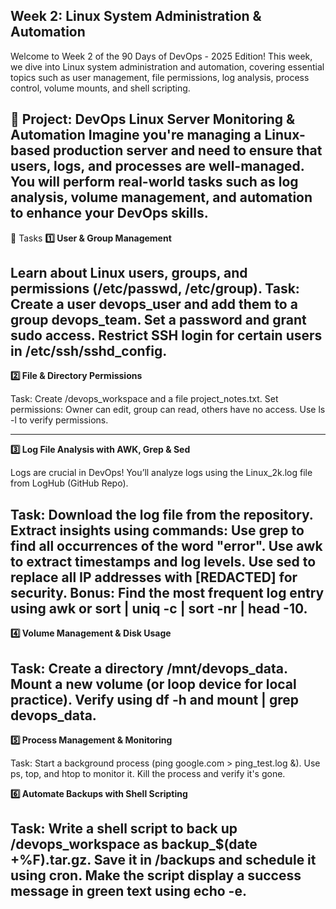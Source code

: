 **Week 2: Linux System Administration & Automation**
---
Welcome to Week 2 of the 90 Days of DevOps - 2025 Edition! This week, we dive into Linux system administration and automation, covering essential topics such as user management, file permissions, log analysis, process control, volume mounts, and shell scripting.

🚀 Project: DevOps Linux Server Monitoring & Automation
Imagine you're managing a Linux-based production server and need to ensure that users, logs, and processes are well-managed. You will perform real-world tasks such as log analysis, volume management, and automation to enhance your DevOps skills.
---
📌 Tasks
**1️⃣ User & Group Management**

Learn about Linux users, groups, and permissions (/etc/passwd, /etc/group).
Task:
Create a user devops_user and add them to a group devops_team.
Set a password and grant sudo access.
Restrict SSH login for certain users in /etc/ssh/sshd_config.
---
**2️⃣ File & Directory Permissions**

Task:
Create /devops_workspace and a file project_notes.txt.
Set permissions:
Owner can edit, group can read, others have no access.
Use ls -l to verify permissions.

---
**3️⃣ Log File Analysis with AWK, Grep & Sed**

Logs are crucial in DevOps! You’ll analyze logs using the Linux_2k.log file from LogHub (GitHub Repo).

Task:
Download the log file from the repository.
Extract insights using commands:
Use grep to find all occurrences of the word "error".
Use awk to extract timestamps and log levels.
Use sed to replace all IP addresses with [REDACTED] for security.
Bonus: Find the most frequent log entry using awk or sort | uniq -c | sort -nr | head -10.
---
**4️⃣ Volume Management & Disk Usage**

Task:
Create a directory /mnt/devops_data.
Mount a new volume (or loop device for local practice).
Verify using df -h and mount | grep devops_data.
---
**5️⃣ Process Management & Monitoring**

Task:
Start a background process (ping google.com > ping_test.log &).
Use ps, top, and htop to monitor it.
Kill the process and verify it's gone.

**6️⃣ Automate Backups with Shell Scripting**

Task:
Write a shell script to back up /devops_workspace as backup_$(date +%F).tar.gz.
Save it in /backups and schedule it using cron.
Make the script display a success message in green text using echo -e.
---
